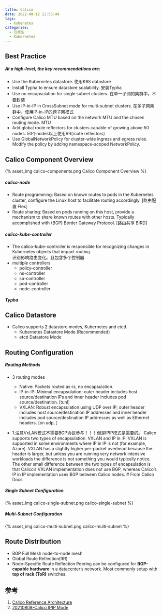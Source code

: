 ```yaml
---
title: Calico
date: 2022-08-12 11:55:44
tags:
  - Kubenetes
categories: 
  - 云原生
  - Kubernetes
---
```


<p></p>
<!-- more -->


## Best Practice
##### At a high-level, the key recommendations are:
+ Use the Kubernetes datastore.
  使用K8S datastore
+ Install Typha to ensure datastore scalability.
  安装Typha
+ Use no encapsulation for single subnet clusters.
  在单一子网的集群中，不要封装   
+ Use IP-in-IP in CrossSubnet mode for multi-subnet clusters.
  在多子网集群中，使用IP-in-IP的跨子网模式
+ Configure Calico MTU based on the network MTU and the chosen routing mode.
  MTU
+ Add global route reflectors for clusters capable of growing above 50 nodes.
  50个nodes以上使用RR(route reflectors)
+ Use GlobalNetworkPolicy for cluster-wide ingress and egress rules. Modify the policy by adding namespace-scoped NetworkPolicy.


## Calico Component Overview
{% asset_img calico-components.png    Calico Component Overview %}

##### calico-node
  + Route programming: Based on known routes to pods in the Kubernetes cluster, configure the Linux host to facilitate routing accordingly.   [路由配置  Flex]
  + Route sharing: Based on pods running on this host, provide a mechanism to share known routes with other hosts. Typically accomplished with (BGP) Border Gateway Protocol.  [路由共享  BIRD] 

##### calico-kube-controller 
+ The calico-kube-controller is responsible for recognizing changes in Kubernetes objects that impact routing.   
  识别影响路由变化。且包含多个控制器
+ multiple controllers
   - policy-controller
   - ns-controller
   - sa-controller
   - pod-controller
   - node-controller

##### Typha

## Calico Datastore
+ Calico supports 2 datastore modes, Kubernetes and etcd.
  + Kubernetes Datastore Mode (Recommended)
  + etcd Datastore Mode


## Routing Configuration
##### Routing Methods
+ 3 routing modes 
    + Native: Packets routed as-is, no encapsulation.
    + IP-in-IP: Minimal encapsulation; outer header includes host source/destination IPs and inner header includes pod source/destination.
      [tunl]
    + VXLAN: Robust encapsulation using UDP over IP; outer header includes host source/destination IP addresses and inner header includes pod source/destination IP addresses as well as Ethernet headers.
      [on udp, ]

+ 1.注意VxLAN模式不需要BGP协议参与！！！但是IPIP模式是需要的。
Calico supports two types of encapsulation: VXLAN and IP in IP. VXLAN is supported in some environments where IP in IP is not (for example, Azure). VXLAN has a slightly higher per-packet overhead because the header is larger, but unless you are running very network intensive workloads the difference is not something you would typically notice. The other small difference between the two types of encapsulation is that Calico’s VXLAN implementation does not use BGP, whereas Calico’s IP in IP implementation uses BGP between Calico nodes.   # From Calico Docs  

##### Single Subnet Configuration
{% asset_img  calico-single-subnet.png  calico-single-subnet %}

##### Multi-Subnet Configuration
{% asset_img  calico-multi-subnet.png  calico-multi-subnet %}


## Route Distribution
+ BGP Full Mesh
  node-to-node mesh
+ Global Route Reflection(RR)
+ Node-Specific Route Reflection
  Peering can be configured for **BGP-capable hardware** in a datacenter’s network. Most commonly setup with **top of rack (ToR)** switches. 
  

## 参考
1. [Calico Reference Architecture](https://tanzu.vmware.com/developer/guides/container-networking-calico-refarch/)
2. [20210808-Calico IPIP Mode](https://www.yuque.com/wei.luo/cni/agyl5i)